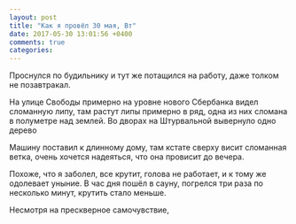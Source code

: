 ```yaml
---
layout: post
title: "Как я провёл 30 мая, Вт"
date: 2017-05-30 13:01:56 +0400
comments: true
categories: 
---
```

Проснулся по будильнику и тут же потащился на работу, даже толком не позавтракал.

На улице Свободы примерно на уровне нового Сбербанка видел сломанную липу, там растут липы примерно в ряд, одна из них сломана в полуметре над землей. Во дворах на Штурвальной вывернуло одно дерево

Машину поставил к длинному дому, там кстате сверху висит сломанная ветка, очень хочется надеяться, что она провисит до вечера.

Похоже, что я заболел, все крутит, голова не работает, и к тому же одолевает уныние. В час дня пошёл в сауну, погрелся три раза по несколько минут, крутить стало меньше.

Несмотря на прескверное самочувствие,